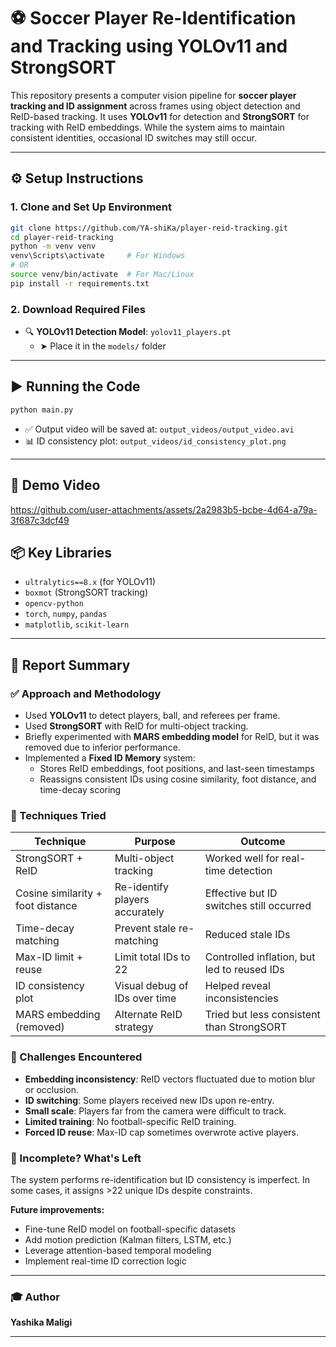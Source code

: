 # ⚽ Soccer Player Re-Identification and Tracking using YOLOv11 and StrongSORT

This repository presents a computer vision pipeline for **soccer player tracking and ID assignment** across frames using object detection and ReID-based tracking. It uses **YOLOv11** for detection and **StrongSORT** for tracking with ReID embeddings. While the system aims to maintain consistent identities, occasional ID switches may still occur.

---

## ⚙️ Setup Instructions

### 1. Clone and Set Up Environment

```bash
git clone https://github.com/YA-shiKa/player-reid-tracking.git
cd player-reid-tracking
python -m venv venv
venv\Scripts\activate     # For Windows
# OR
source venv/bin/activate  # For Mac/Linux
pip install -r requirements.txt
```

### 2. Download Required Files

- 🔍 **YOLOv11 Detection Model**: `yolov11_players.pt`
  - ➤ Place it in the `models/` folder

---

## ▶️ Running the Code

```bash
python main.py
```

- ✅ Output video will be saved at: `output_videos/output_video.avi`
- 📊 ID consistency plot: `output_videos/id_consistency_plot.png`

---

## 🎥 Demo Video



https://github.com/user-attachments/assets/2a2983b5-bcbe-4d64-a79a-3f687c3dcf49



## 📦 Key Libraries

- `ultralytics==8.x` (for YOLOv11)
- `boxmot` (StrongSORT tracking)
- `opencv-python`
- `torch`, `numpy`, `pandas`
- `matplotlib`, `scikit-learn`

---

## 🧠 Report Summary

### ✅ Approach and Methodology

- Used **YOLOv11** to detect players, ball, and referees per frame.
- Used **StrongSORT** with ReID for multi-object tracking.
- Briefly experimented with **MARS embedding model** for ReID, but it was removed due to inferior performance.
- Implemented a **Fixed ID Memory** system:
  - Stores ReID embeddings, foot positions, and last-seen timestamps
  - Reassigns consistent IDs using cosine similarity, foot distance, and time-decay scoring

### 🧪 Techniques Tried

| Technique                         | Purpose                             | Outcome                                         |
|----------------------------------|-------------------------------------|-------------------------------------------------|
| StrongSORT + ReID                | Multi-object tracking               | Worked well for real-time detection             |
| Cosine similarity + foot distance| Re-identify players accurately      | Effective but ID switches still occurred        |
| Time-decay matching              | Prevent stale re-matching           | Reduced stale IDs                               |
| Max-ID limit + reuse             | Limit total IDs to 22               | Controlled inflation, but led to reused IDs     |
| ID consistency plot              | Visual debug of IDs over time       | Helped reveal inconsistencies                   |
| MARS embedding (removed)         | Alternate ReID strategy             | Tried but less consistent than StrongSORT       |


### 🚧 Challenges Encountered

- **Embedding inconsistency**: ReID vectors fluctuated due to motion blur or occlusion.
- **ID switching**: Some players received new IDs upon re-entry.
- **Small scale**: Players far from the camera were difficult to track.
- **Limited training**: No football-specific ReID training.
- **Forced ID reuse**: Max-ID cap sometimes overwrote active players.

### 🧩 Incomplete? What's Left

The system performs re-identification but ID consistency is imperfect. In some cases, it assigns >22 unique IDs despite constraints.

**Future improvements:**
- Fine-tune ReID model on football-specific datasets
- Add motion prediction (Kalman filters, LSTM, etc.)
- Leverage attention-based temporal modeling
- Implement real-time ID correction logic

---

### 🎓 Author

**Yashika Maligi**  

---

